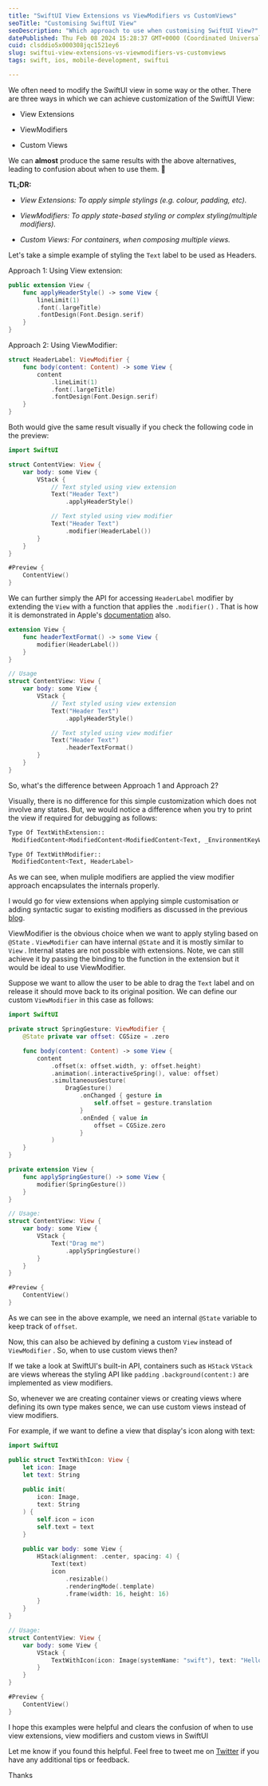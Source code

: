 ```yaml
---
title: "SwiftUI View Extensions vs ViewModifiers vs CustomViews"
seoTitle: "Customising SwiftUI View"
seoDescription: "Which approach to use when customising SwiftUI View?"
datePublished: Thu Feb 08 2024 15:28:37 GMT+0000 (Coordinated Universal Time)
cuid: clsddio5x000308jqc1521ey6
slug: swiftui-view-extensions-vs-viewmodifiers-vs-customviews
tags: swift, ios, mobile-development, swiftui

---
```


We often need to modify the SwiftUI view in some way or the other. There are three ways in which we can achieve customization of the SwiftUI View:

* View Extensions
    
* ViewModifiers
    
* Custom Views
    

We can **almost** produce the same results with the above alternatives, leading to confusion about when to use them. 🤔

**TL;DR:**

* *View Extensions: To apply simple stylings (e.g. colour, padding, etc).*
    
* *ViewModifiers: To apply state-based styling or complex styling(multiple modifiers).*
    
* *Custom Views: For containers, when composing multiple views.*
    

Let's take a simple example of styling the `Text` label to be used as Headers.

Approach 1: Using View extension:

```swift
public extension View {
    func applyHeaderStyle() -> some View {
        lineLimit(1)
        .font(.largeTitle)
        .fontDesign(Font.Design.serif)
    }
}
```

Approach 2: Using ViewModifier:

```swift
struct HeaderLabel: ViewModifier {
    func body(content: Content) -> some View {
        content
            .lineLimit(1)
            .font(.largeTitle)
            .fontDesign(Font.Design.serif)
    }
}
```

Both would give the same result visually if you check the following code in the preview:

```swift
import SwiftUI

struct ContentView: View {
    var body: some View {
        VStack {
            // Text styled using view extension
            Text("Header Text")
                .applyHeaderStyle()

            // Text styled using view modifier
            Text("Header Text")
                .modifier(HeaderLabel())
        }
    }
}

#Preview {
    ContentView()
}
```

We can further simply the API for accessing `HeaderLabel` modifier by extending the `View` with a function that applies the `.modifier()` . That is how it is demonstrated in Apple's [documentation](https://developer.apple.com/documentation/swiftui/reducing-view-modifier-maintenance) also.

```swift
extension View {
    func headerTextFormat() -> some View {
        modifier(HeaderLabel())
    }
}

// Usage
struct ContentView: View {
    var body: some View {
        VStack {
            // Text styled using view extension
            Text("Header Text")
                .applyHeaderStyle()

            // Text styled using view modifier
            Text("Header Text")
                .headerTextFormat()
        }
    }
}
```

So, what's the difference between Approach 1 and Approach 2?

Visually, there is no difference for this simple customization which does not involve any states. But, we would notice a difference when you try to print the view if required for debugging as follows:

```bash
Type Of TextWithExtension::
 ModifiedContent<ModifiedContent<ModifiedContent<Text, _EnvironmentKeyWritingModifier<Optional<Int>>>, _EnvironmentKeyWritingModifier<Optional<Font>>>, _EnvironmentKeyTransformModifier<Array<AnyFontModifier>>>

Type Of TextWithModifier::
 ModifiedContent<Text, HeaderLabel>  
```

As we can see, when muliple modifiers are applied the view modifier approach encapsulates the internals properly.

I would go for view extensions when applying simple customisation or adding syntactic sugar to existing modifiers as discussed in the previous [blog](https://javalnanda.com/mastering-conciseness-the-art-of-syntactic-sugar-in-code).

ViewModifier is the obvious choice when we want to apply styling based on `@State` . `ViewModifier` can have internal `@State` and it is mostly similar to `View` . Internal states are not possible with extensions. Note, we can still achieve it by passing the binding to the function in the extension but it would be ideal to use ViewModifier.

Suppose we want to allow the user to be able to drag the `Text` label and on release it should move back to its original position. We can define our custom `ViewModifier` in this case as follows:

```swift
import SwiftUI

private struct SpringGesture: ViewModifier {
    @State private var offset: CGSize = .zero

    func body(content: Content) -> some View {
        content
            .offset(x: offset.width, y: offset.height)
            .animation(.interactiveSpring(), value: offset)
            .simultaneousGesture(
                DragGesture()
                    .onChanged { gesture in
                        self.offset = gesture.translation
                    }
                    .onEnded { value in
                        offset = CGSize.zero
                    }
            )
    }
}

private extension View {
    func applySpringGesture() -> some View {
        modifier(SpringGesture())
    }
}

// Usage:
struct ContentView: View {
    var body: some View {
        VStack {
            Text("Drag me")
                .applySpringGesture()
        }
    }
}

#Preview {
    ContentView()
}
```

As we can see in the above example, we need an internal `@State` variable to keep track of `offset`.

Now, this can also be achieved by defining a custom `View` instead of `ViewModifier` . So, when to use custom views then?

If we take a look at SwiftUI's built-in API, containers such as `HStack` `VStack` are views whereas the styling API like `padding` `.background(content:)` are implemented as view modifiers.

So, whenever we are creating container views or creating views where defining its own type makes sence, we can use custom views instead of view modifiers.

For example, if we want to define a view that display's icon along with text:

```swift
import SwiftUI

public struct TextWithIcon: View {
    let icon: Image
    let text: String
    
    public init(
        icon: Image,
        text: String
    ) {
        self.icon = icon
        self.text = text
    }
    
    public var body: some View {
        HStack(alignment: .center, spacing: 4) {
            Text(text)
            icon
                .resizable()
                .renderingMode(.template)
                .frame(width: 16, height: 16)
        }
    }
}

// Usage:
struct ContentView: View {
    var body: some View {
        VStack {
            TextWithIcon(icon: Image(systemName: "swift"), text: "Hello Swift!")
        }
    }
}

#Preview {
    ContentView()
}
```

I hope this examples were helpful and clears the confusion of when to use view extensions, view modifiers and custom views in SwiftUI

Let me know if you found this helpful. Feel free to tweet me on [Twitter](https://twitter.com/javalnanda) if you have any additional tips or feedback.

Thanks
